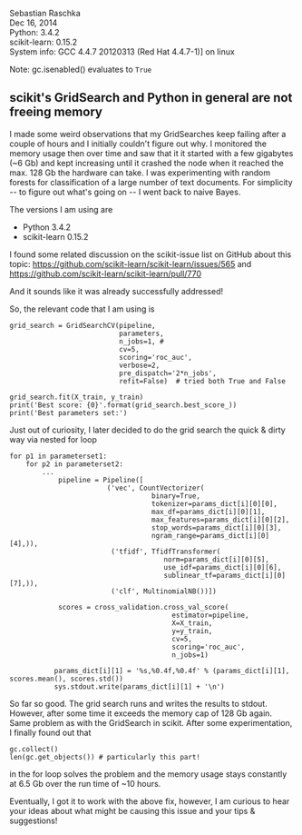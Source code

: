 Sebastian Raschka  
Dec 16, 2014  
Python: 3.4.2   
scikit-learn: 0.15.2   
System info:  GCC 4.4.7 20120313 (Red Hat 4.4.7-1)] on linux

Note: gc.isenabled() evaluates to `True`


## scikit's GridSearch and Python in general are not freeing memory


I made some weird observations that my GridSearches keep failing after a couple of hours and I initially couldn't figure out why. I monitored the memory usage then over time and saw that it it started with a few gigabytes (~6 Gb) and kept increasing until it crashed the node when it reached the max. 128 Gb the hardware can take. 
I was experimenting with random forests for classification of a large number of text documents. For simplicity -- to figure out what's going on -- I went back to naive Bayes.

The versions I am using are 

- Python 3.4.2 
- scikit-learn 0.15.2

I found some related discussion on the scikit-issue list on GitHub about this topic: https://github.com/scikit-learn/scikit-learn/issues/565 and
https://github.com/scikit-learn/scikit-learn/pull/770

And it sounds like it was already successfully addressed!

So, the relevant code that I am using is

    grid_search = GridSearchCV(pipeline, 
                               parameters, 
                               n_jobs=1, # 
                               cv=5, 
                               scoring='roc_auc',
                               verbose=2,
                               pre_dispatch='2*n_jobs',
                               refit=False)  # tried both True and False
    
    grid_search.fit(X_train, y_train)  
    print('Best score: {0}'.format(grid_search.best_score_))  
    print('Best parameters set:') 


Just out of curiosity, I later decided to do the grid search the quick & dirty way via nested for loop

    for p1 in parameterset1:
        for p2 in parameterset2:
            ...
                pipeline = Pipeline([
                            ('vec', CountVectorizer(
                                       binary=True,
                                       tokenizer=params_dict[i][0][0],
                                       max_df=params_dict[i][0][1],
                                       max_features=params_dict[i][0][2],
                                       stop_words=params_dict[i][0][3],
                                       ngram_range=params_dict[i][0][4],)),
                             ('tfidf', TfidfTransformer(
                                          norm=params_dict[i][0][5],
                                          use_idf=params_dict[i][0][6],
                                          sublinear_tf=params_dict[i][0][7],)),
                             ('clf', MultinomialNB())])

                scores = cross_validation.cross_val_score(
                                            estimator=pipeline,
                                            X=X_train, 
                                            y=y_train, 
                                            cv=5, 
                                            scoring='roc_auc',
                                            n_jobs=1)
 
               params_dict[i][1] = '%s,%0.4f,%0.4f' % (params_dict[i][1], scores.mean(), scores.std())
               sys.stdout.write(params_dict[i][1] + '\n')
 
So far so good. The grid search runs and writes the results to stdout. However, after some time it exceeds the memory cap of 128 Gb again. Same problem as with the GridSearch in scikit. After some experimentation, I finally found out that 

    gc.collect()
    len(gc.get_objects()) # particularly this part!

in the for loop solves the problem and the memory usage stays constantly at 6.5 Gb over the run time of ~10 hours.

Eventually, I got it to work with the above fix, however, I am curious to hear your ideas about what might be causing this issue and your tips & suggestions!


